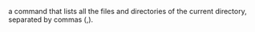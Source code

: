 a command that lists all the files and directories of the current directory, separated by commas (,).
